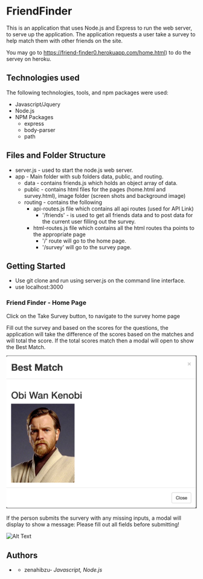 # FriendFinder
This is an application that uses Node.js and Express to run the web server, to serve up the application.  The application requests a user take a survey to help match them with other friends on the site.

You may go to https://friend-finder0.herokuapp.com/home.html) to do the servey on heroku.

## Technologies used
The following technologies, tools, and npm packages were used:
* Javascript/Jquery
* Node.js
* NPM Packages
	* express
	* body-parser  
	* path

## Files and Folder Structure

* server.js - used to start the node.js web server.
* app - Main folder with sub folders data, public, and routing.
	* data - contains friends.js which holds an object array of data.
	* public - contains html files for the pages (home.html and survey.html), image folder (screen shots and background image)
	* routing - contains the following
		* api-routes.js file which contains all api routes (used for API Link)
			* '/friends' - is used to get all friends data and to post data for the current user filling out the survey.
		* html-routes.js file which contains all the html routes tha points to the appropriate page
			* '/' route will go to the home page.
			* '/survey' will go to the survey page.

## Getting Started

* Use git clone and run using server.js on the command line interface.
* use localhost:3000

### Friend Finder - Home Page

Click on the Take Survey button, to navigate to the survey home page

Fill out the survey and based on the scores for the questions, the application will take the difference of the scores based on the matches and will total the score.  If the total scores match then a modal will open to show the Best Match.

![Alt Text](app/public/images/bestmatchmodal.png?raw=true "Best Match Modal")

If the person submits the survery with any missing inputs, a modal will display to show a message:  Please fill out all fields before submitting!

![Alt Text](app/public/images/emptydatamodal.png?raw=true "Best Match Modal")

## Authors

* * zenahibzu- *Javascript, Node.js*

